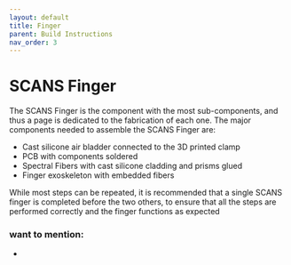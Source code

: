 ```yaml
---
layout: default
title: Finger
parent: Build Instructions
nav_order: 3
--- 
```


# SCANS Finger

The SCANS Finger is the component with the most sub-components, and thus a page is dedicated to the fabrication of each one. The major components needed to assemble the SCANS Finger are: 
- Cast silicone air bladder connected to the 3D printed clamp
- PCB with components soldered
- Spectral Fibers with cast silicone cladding and prisms glued
- Finger exoskeleton with embedded fibers

While most steps can be repeated, it is recommended that a single SCANS finger is completed before the two others, to ensure that all the steps are performed correctly and the finger functions as expected

### want to mention:

- 
